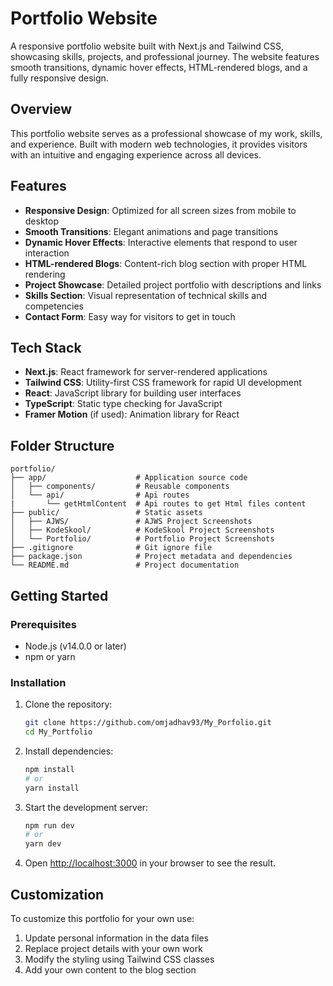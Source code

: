 # Portfolio Website

A responsive portfolio website built with Next.js and Tailwind CSS, showcasing skills, projects, and professional journey. The website features smooth transitions, dynamic hover effects, HTML-rendered blogs, and a fully responsive design.

## Overview

This portfolio website serves as a professional showcase of my work, skills, and experience. Built with modern web technologies, it provides visitors with an intuitive and engaging experience across all devices.

## Features

- **Responsive Design**: Optimized for all screen sizes from mobile to desktop
- **Smooth Transitions**: Elegant animations and page transitions
- **Dynamic Hover Effects**: Interactive elements that respond to user interaction
- **HTML-rendered Blogs**: Content-rich blog section with proper HTML rendering
- **Project Showcase**: Detailed project portfolio with descriptions and links
- **Skills Section**: Visual representation of technical skills and competencies
- **Contact Form**: Easy way for visitors to get in touch

## Tech Stack

- **Next.js**: React framework for server-rendered applications
- **Tailwind CSS**: Utility-first CSS framework for rapid UI development
- **React**: JavaScript library for building user interfaces
- **TypeScript**: Static type checking for JavaScript
- **Framer Motion** (if used): Animation library for React

## Folder Structure

```
portfolio/
├── app/                    # Application source code
│   ├── components/         # Reusable components
│   └── api/                # Api routes
|       └── getHtmlContent  # Api routes to get Html files content
├── public/                 # Static assets
│   ├── AJWS/               # AJWS Project Screenshots
│   ├── KodeSkool/          # KodeSkool Project Screenshots
│   └── Portfolio/          # Portfolio Project Screenshots
├── .gitignore              # Git ignore file
├── package.json            # Project metadata and dependencies
└── README.md               # Project documentation
```

## Getting Started

### Prerequisites

- Node.js (v14.0.0 or later)
- npm or yarn

### Installation

1. Clone the repository:
   ```bash
   git clone https://github.com/omjadhav93/My_Porfolio.git
   cd My_Portfolio
   ```

2. Install dependencies:
   ```bash
   npm install
   # or
   yarn install
   ```

3. Start the development server:
   ```bash
   npm run dev
   # or
   yarn dev
   ```

4. Open [http://localhost:3000](http://localhost:3000) in your browser to see the result.

## Customization

To customize this portfolio for your own use:

1. Update personal information in the data files
2. Replace project details with your own work
3. Modify the styling using Tailwind CSS classes
4. Add your own content to the blog section